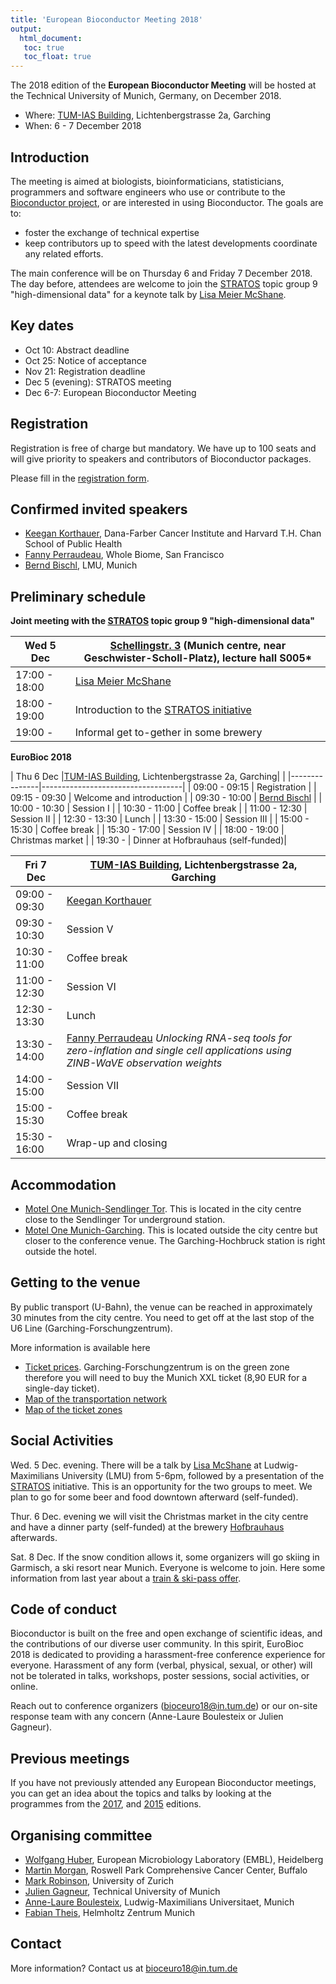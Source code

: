 ```yaml
---
title: 'European Bioconductor Meeting 2018'
output:
  html_document:
   toc: true
   toc_float: true
---
```


The 2018 edition of the **European Bioconductor Meeting** will be
hosted at the Technical University of Munich, Germany, on December 2018.

- Where: [TUM-IAS Building](https://www.ias.tum.de/index.php?id=32), Lichtenbergstrasse 2a, Garching
- When: 6 - 7 December 2018

## Introduction
The meeting is aimed at biologists, bioinformaticians, statisticians, programmers and software engineers who use or contribute to the [Bioconductor project](https://www.bioconductor.org/), or are interested in using Bioconductor. The goals are to:

- foster the exchange of technical expertise
- keep contributors up to speed with the latest developments
coordinate any related efforts.

The main conference will be on Thursday 6 and Friday 7 December 2018. The day before, attendees are welcome to join the [STRATOS](http://stratos-initiative.org) topic group 9 "high-dimensional data" for a keynote talk by [Lisa Meier McShane](https://brb.nci.nih.gov/aboutBRP/lmcshane.htm).

## Key dates 
- Oct 10: Abstract deadline
- Oct 25: Notice of acceptance
- Nov 21: Registration deadline
- Dec 5 (evening): STRATOS meeting
- Dec 6-7: European Bioconductor Meeting

## Registration

Registration is free of charge but mandatory. We have up to 100 seats and will give priority to speakers and contributors of Bioconductor packages.

Please fill in the [registration form](https://goo.gl/forms/t8Sa2aUc4G1H0U1m1).

## Confirmed invited speakers
- [Keegan Korthauer](http://kkorthauer.org), Dana-Farber Cancer Institute and Harvard T.H. Chan School of Public Health
- [Fanny Perraudeau](https://www.wholebiome.com/team.html#fanny-perraudeau), Whole Biome, San Francisco
- [Bernd Bischl](https://www.compstat.statistik.uni-muenchen.de/people/bischl/), LMU, Munich

## Preliminary schedule
**Joint meeting with the [STRATOS](http://stratos-initiative.org) topic group 9 "high-dimensional data"**

| Wed 5 Dec     |[Schellingstr. 3](https://goo.gl/maps/zZ2NDx6zKYm) (Munich centre, near Geschwister-Scholl-Platz), lecture hall S005*|
|---------------|---------------------------------|
| 17:00 - 18:00 | [Lisa Meier McShane](https://brb.nci.nih.gov/aboutBRP/lmcshane.htm) | 
| 18:00 - 19:00 | Introduction to the [STRATOS initiative](http://stratos-initiative.org)         |
| 19:00 -       | Informal get to-gether in some brewery|



**EuroBioc 2018**

| Thu 6 Dec     |[TUM-IAS Building](https://www.ias.tum.de/index.php?id=32), Lichtenbergstrasse 2a, Garching|                                   |
|---------------|-----------------------------------|
| 09:00 - 09:15 | Registration                      |
| 09:15 - 09:30 | Welcome and introduction          |
| 09:30 - 10:00 | [Bernd Bischl](https://www.compstat.statistik.uni-muenchen.de/people/bischl/)                    |
| 10:00 - 10:30 | Session I                         |
| 10:30 - 11:00 | Coffee break                      |
| 11:00 - 12:30 | Session II                        |
| 12:30 - 13:30 | Lunch                             |
| 13:30 - 15:00 | Session III                       |
| 15:00 - 15:30 | Coffee break                      |
| 15:30 - 17:00 | Session IV                        |
| 18:00 - 19:00 | Christmas market                  |
| 19:30 -       | Dinner at Hofbrauhaus (self-funded)|


| Fri 7 Dec     |[TUM-IAS Building](https://www.ias.tum.de/index.php?id=32), Lichtenbergstrasse 2a, Garching|
|---------------|---------------------------------|
| 09:00 - 09:30 | [Keegan Korthauer](http://kkorthauer.org)              |
| 09:30 - 10:30 | Session V                       |
| 10:30 - 11:00 | Coffee break                    |
| 11:00 - 12:30 | Session VI                      |
| 12:30 - 13:30 | Lunch                           |
| 13:30 - 14:00 | [Fanny Perraudeau](https://www.wholebiome.com/team.html#fanny-perraudeau) *Unlocking RNA-seq tools for zero-inflation and single cell applications using ZINB-WaVE observation weights*|
| 14:00 - 15:00 | Session VII                     |
| 15:00 - 15:30 | Coffee break                    |
| 15:30 - 16:00 | Wrap-up and closing             |


## Accommodation
- [Motel One Munich-Sendlinger Tor](https://www.motel-one.com/en/hotels/munich/hotel-munich-sendlinger-tor/). This is located in the city centre close to the Sendlinger Tor underground station.
- [Motel One Munich-Garching](https://www.motel-one.com/en/hotels/munich/hotel-munich-garching/). This is located outside the city centre but closer to the conference venue. The Garching-Hochbruck station is right outside the hotel.

## Getting to the venue

By public transport (U-Bahn), the venue can be reached in approximately 30 minutes from the city centre. You need to get off at the last stop of the U6 Line (Garching-Forschungzentrum).

More information is available here

- [Ticket prices](https://www.mvv-muenchen.de/en/tickets-and-fares/tickets-daytickets/single-day-ticket/index.html). Garching-Forschungzentrum is on the green zone therefore you will need to buy the Munich XXL ticket (8,90 EUR for a single-day ticket).
- [Map of the transportation network](https://www.mvv-muenchen.de/en/maps-stations/maps/index.html)
- [Map of the ticket zones](https://www.mvv-muenchen.de/fileadmin/mediapool/03-Plaene_Bahnhoefe/Tarifplaene/Sondertarifplaene_Messe/TARIFPLAN_Schnellbahnnetz_2018_Raeume.PDF)

## Social Activities

Wed. 5 Dec. evening. There will be a talk by [Lisa McShane](https://brb.nci.nih.gov/aboutBRP/lmcshane.htm) at Ludwig-Maximilians University (LMU) from 5-6pm, followed by a presentation of the [STRATOS](http://www.stratos-initiative.org) initiative. This is an opportunity for the two groups to meet. We plan to go for some beer and food downtown afterward (self-funded).

Thur. 6 Dec. evening we will visit the Christmas market in the city centre and have a dinner party (self-funded) at the brewery [Hofbrauhaus](https://www.hofbraeuhaus.de/en/) afterwards.

Sat. 8 Dec. If the snow condition allows it, some organizers will go skiing in Garmisch, a ski resort near Munich. Everyone is welcome to join. Here some information from last year about a [train & ski-pass offer](https://www.bahn.de/p/view/mdb/bahnintern/angebotsberatung/regio/laender-tickets/pdfs/2017/mdb_260597_garmischer_ski_ticket_2017_18_flyer.pdf). 

## Code of conduct

Bioconductor is built on the free and open exchange of scientific
ideas, and the contributions of our diverse user community. In this
spirit, EuroBioc 2018 is dedicated to providing a harassment-free
conference experience for everyone. Harassment of any form (verbal,
physical, sexual, or other) will not be tolerated in talks, workshops,
poster sessions, social activities, or online.

Reach out to conference organizers (bioceuro18@in.tum.de) or our on-site response team with any concern (Anne-Laure Boulesteix or Julien Gagneur).

## Previous meetings

If you have not previously attended any European Bioconductor meetings, you can get an idea about the topics and talks by looking at
the programmes from the
[2017](https://bioconductor.github.io/EuroBioc2017/), and
[2015](https://sites.google.com/site/eurobioc2015/) editions.

## Organising committee
- [Wolfgang Huber](https://www.embl.de/research/units/genome_biology/huber/), European Microbiology Laboratory (EMBL), Heidelberg
- [Martin Morgan](https://www.roswellpark.org/martin-morgan), Roswell Park Comprehensive Cancer Center, Buffalo
- [Mark Robinson](https://robinsonlabuzh.github.io/), University of Zurich
- [Julien Gagneur](https://www.gagneurlab.in.tum.de/), Technical University of Munich 
- [Anne-Laure Boulesteix](https://www.ibe.med.uni-muenchen.de/lehrstuehle/pr-molecular-medicine/index.html), Ludwig-Maximilians Universitaet, Munich
- [Fabian Theis](https://www.helmholtz-muenchen.de/icb/index.html), Helmholtz Zentrum Munich

## Contact
More information? Contact us at bioceuro18@in.tum.de
